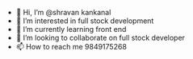- 👋 Hi, I’m @shravan kankanal
- 👀 I’m interested in full stock development 
- 🌱 I’m currently learning front end 
- 💞️ I’m looking to collaborate on full stock developer 
- 📫 How to reach me 9849175268

<!---
shravan98491/shravan98491 is a ✨ special ✨ repository because its `README.md` (this file) appears on your GitHub profile.
You can click the Preview link to take a look at your changes.
--->
